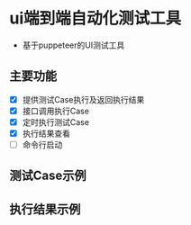 # ui端到端自动化测试工具
* 基于puppeteer的UI测试工具

## 主要功能
* [x] 提供测试Case执行及返回执行结果
* [x] 接口调用执行Case
* [x] 定时执行测试Case
* [x] 执行结果查看
* [ ] 命令行启动

## 测试Case示例


## 执行结果示例